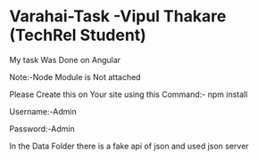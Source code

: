 # Varahai-Task -Vipul Thakare (TechRel Student)


 My task Was Done on Angular  


 Note:-Node Module is Not attached 


 Please Create this on Your site using this Command:- npm install 
 
  Username:-Admin
 
  Password:-Admin
  
  In the Data Folder  there is a fake api of json and used json server
 
 

